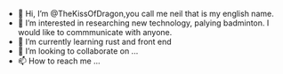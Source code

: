 - 👋 Hi, I’m @TheKissOfDragon,you call me neil that is my english name.
- 👀 I’m interested in researching new technology, palying badminton. I would like to commmunicate with anyone.
- 🌱 I’m currently learning rust and front end
- 💞️ I’m looking to collaborate on ...
- 📫 How to reach me ...

<!---
TheKissOfDragon/TheKissOfDragon is a ✨ special ✨ repository because its `README.md` (this file) appears on your GitHub profile.
You can click the Preview link to take a look at your changes.
--->
